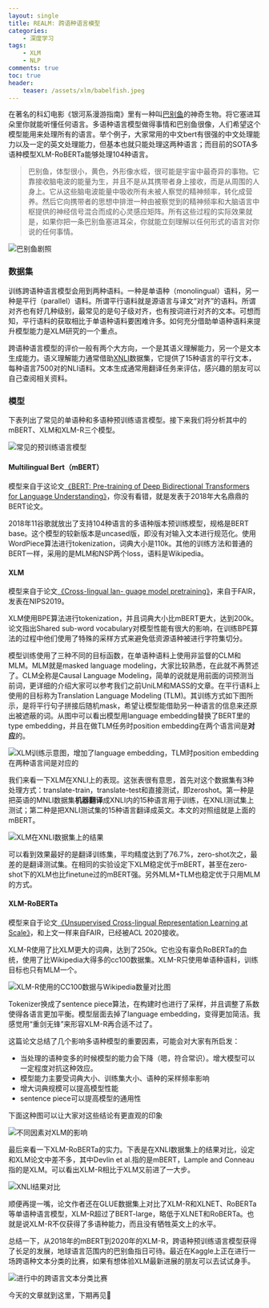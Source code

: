 ```yaml
---
layout: single
title: REALM: 跨语种语言模型
categories:
    - 深度学习
tags:
    - XLM
    - NLP
comments: true
toc: true
header:
    teaser: /assets/xlm/babelfish.jpeg
---
```


<!-- 感谢清华大学自然语言处理实验室对预训练语言模型架构的梳理，我们将沿此脉络前行，探索预训练语言模型的前沿技术，红框中为已介绍的文章，今天介绍一个可能大家比较少接触的分支——多语种语言模型（multilingual language model）。 -->

在著名的科幻电影《银河系漫游指南》里有一种叫[巴别鱼](https://baike.baidu.com/item/%E5%B7%B4%E5%88%AB%E9%B1%BC "巴别鱼")的神奇生物。将它塞进耳朵里你就能听懂任何语言。多语种语言模型做得事情和巴别鱼很像，人们希望这个模型能用来处理所有的语言。举个例子，大家常用的中文bert有很强的中文处理能力以及一定的英文处理能力，但基本也就只能处理这两种语言；而目前的SOTA多语种模型XLM-RoBERTa能够处理104种语言。

>巴别鱼，体型很小，黄色，外形像水蛭，很可能是宇宙中最奇异的事物。它靠接收脑电波的能量为生，并且不是从其携带者身上接收，而是从周围的人身上。它从这些脑电波能量中吸收所有未被人察觉的精神频率，转化成营养。然后它向携带者的思想中排泄一种由被察觉到的精神频率和大脑语言中枢提供的神经信号混合而成的心灵感应矩阵。所有这些过程的实际效果就是，如果你把一条巴别鱼塞进耳朵，你就能立刻理解以任何形式的语言对你说的任何事情。

![巴别鱼剧照](/assets/xml/babelfish.jpeg)

### 数据集
训练跨语种语言模型会用到两种语料。一种是单语种（monolingual）语料，另一种是平行（parallel）语料。所谓平行语料就是源语言与译文“对齐”的语料。所谓对齐也有好几种级别，最常见的是句子级对齐，也有按词进行对齐的文本。可想而知，平行语料的获取相比于单语种语料要困难许多。如何充分借助单语种语料来提升模型能力是XLM研究的一个重点。

跨语种语言模型的评价一般有两个大方向，一个是其语义理解能力，另一个是文本生成能力。语义理解能力通常借助[XNLI](https://arxiv.org/abs/1809.05053 "XNLI: Evaluating Cross-lingual Sentence Representations")数据集，它提供了15种语言的平行文本，每种语言7500对的NLI语料。文本生成通常用翻译任务来评估，感兴趣的朋友可以自己查阅相关资料。

### 模型
下表列出了常见的单语种和多语种预训练语言模型。接下来我们将分析其中的mBERT、XLM和XLM-R三个模型。

![常见的预训练语言模型](/assets/xml/models.png)

#### Multilingual Bert（mBERT）
模型来自于这论文[《BERT: Pre-training of Deep Bidirectional Transformers for Language Understanding》](https://arxiv.org/abs/1810.04805 "BERT: Pre-training of Deep Bidirectional Transformers for Language Understanding")，你没有看错，就是发表于2018年大名鼎鼎的BERT论文。

2018年11谷歌就放出了支持104种语言的多语种版本预训练模型，规格是BERT base。这个模型的较新版本是uncased版，即没有对输入文本进行规范化。使用WordPiece算法进行tokenization，词典大小是110k。其他的训练方法和普通的BERT一样，采用的是MLM和NSP两个loss，语料是Wikipedia。

#### XLM
模型来自于论文[《Cross-lingual lan- guage model pretraining》](https://papers.nips.cc/paper/8928-cross-lingual-language-model-pretraining.pdf "Cross-lingual lan- guage model pretraining")，来自于FAIR，发表在NIPS2019。

XLM使用BPE算法进行tokenization，并且词典大小比mBERT更大，达到200k。论文指出Shared sub-word vocabulary对模型性能有很大的影响，在训练BPE算法的过程中他们使用了特殊的采样方式来避免低资源语种被进行字符集切分。

模型训练使用了三种不同的目标函数，在单语种语料上使用非监督的CLM和MLM。MLM就是masked language modeling，大家比较熟悉，在此就不再赘述了。CLM全称是Causal Language Modeling，简单的说就是用前面的词预测当前词，更详细的介绍大家可以参考我们之前UniLM和MASS的文章。在平行语料上使用的目标称为Translation Language Modeling (TLM)。其训练方式如下图所示，是将平行句子拼接后随机mask，希望让模型能借助另一种语言的信息来还原出被遮蔽的词。从图中可以看出模型用language embedding替换了BERT里的type embedding，并且在做TLM任务时position embedding在两个语言间是**对应**的。

![XLM训练示意图，增加了language embedding，TLM时position embedding在两种语言间是对应的](/assets/xml/xlm-model.png)

我们来看一下XLM在XNLI上的表现。这张表很有意思，首先对这个数据集有3种处理方式：translate-train，translate-test和直接测试，即zeroshot。第一种是把英语的MNLI数据集**机器翻译**成XNLI内的15种语言用于训练，在XNLI测试集上测试；第二种是把XNLI测试集的15种语言翻译成英文。本文的对照组就是上面的mBERT。

![XLM在XNLI数据集上的结果](/assets/xml/xlm-result.png)

可以看到效果最好的是翻译训练集，平均精度达到了76.7%，zero-shot次之，最差的是翻译测试集。在相同的实验设定下XLM稳定优于mBERT，甚至在zero-shot下的XLM也比finetune过的mBERT强。另外MLM+TLM也稳定优于只用MLM的方式。

#### XLM-RoBERTa
模型来自于论文[《Unsupervised Cross-lingual Representation Learning at Scale》](http://arxiv.org/abs/1911.02116 "Unsupervised Cross-lingual Representation Learning at Scale")，和上文一样来自FAIR，已经被ACL 2020接收。

XLM-R使用了比XLM更大的词典，达到了250k。它也没有辜负RoBERTa的血统，使用了比Wikipedia大得多的cc100数据集。XLM-R只使用单语种语料，训练目标也只有MLM一个。

![XLM-R使用的CC100数据与Wikipedia数量对比图](/assets/xml/xlmr-data.png)

Tokenizer换成了sentence piece算法，在构建时也进行了采样，并且调整了系数使得各语言更加平衡。模型层面去掉了language embedding，变得更加简洁。我感觉用“重剑无锋”来形容XLM-R再合适不过了。

这篇论文总结了几个影响多语种模型的重要因素，可能会对大家有所启发：
- 当处理的语种变多的时候模型的能力会下降（嗯，符合常识）。增大模型可以一定程度对抗这种效应。
- 模型能力主要受词典大小、训练集大小、语种的采样频率影响
- 增大词典规模可以提高模型性能
- sentence piece可以提高模型的通用性

下面这种图可以让大家对这些结论有更直观的印象

![不同因素对XLM的影响](/assets/xml/conclusion.png)

最后来看一下XLM-RoBERTa的实力。下表是在XNLI数据集上的结果对比，设定和XLM论文中差不多，其中Devlin et al.指的是mBERT，Lample and Conneau指的是XLM。可以看出XLM-R相比于XLM又前进了一大步。

![XNLI结果对比](/assets/xml/xlmr-result.png)

顺便再提一嘴，论文作者还在GLUE数据集上对比了XLM-R和XLNET、RoBERTa等单语种语言模型，XLM-R超过了BERT-large，略低于XLNET和RoBERTa。也就是说XLM-R不仅获得了多语种能力，而且没有牺牲英文上的水平。

总结一下，从2018年的mBERT到2020年的XLM-R，跨语种预训练语言模型获得了长足的发展，地球语言范围内的巴别鱼指日可待。最近在Kaggle上正在进行一场跨语种文本分类的比赛，如果有想体验XLM最新进展的朋友可以去试试身手。

![进行中的跨语言文本分类比赛](/assets/xml/kaggle.png)

今天的文章就到这里，下期再见👋